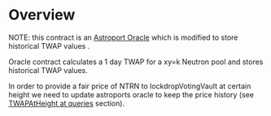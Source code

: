 # Overview
NOTE: this contract is an [Astroport Oracle](https://docs.astroport.fi/docs/develop/smart-contracts/oracle) which is modified to store historical TWAP values .

Oracle contract calculates a 1 day TWAP for a xy=k Neutron pool and stores historical TWAP values. 

In order to provide a fair price of NTRN to lockdropVotingVault at certain height we need to update astroports oracle to keep the price history (see [TWAPAtHeight at queries](queries.md) section).
